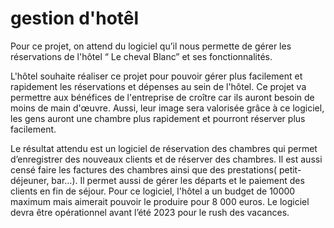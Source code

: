 # gestion d'hotêl

 Pour ce projet, on attend du logiciel qu’il nous permette de gérer les réservations de l'hôtel “
 Le cheval Blanc” et ses fonctionnalités.
 
 L'hôtel souhaite réaliser ce projet pour pouvoir gérer plus facilement et rapidement les
 réservations et dépenses au sein de l'hôtel. Ce projet va permettre aux bénéfices de
 l'entreprise de croître car ils auront besoin de moins de main d'œuvre. Aussi, leur image
 sera valorisée grâce à ce logiciel, les gens auront une chambre plus rapidement et pourront
 réserver plus facilement.
 
 Le résultat attendu est un logiciel de réservation des chambres qui permet d’enregistrer des
 nouveaux clients et de réserver des chambres. Il est aussi censé faire les factures des
 chambres ainsi que des prestations( petit-déjeuner, bar…). Il permet aussi de gérer les
 départs et le paiement des clients en fin de séjour. Pour ce logiciel, l'hôtel a un budget de
 10000 maximum mais aimerait pouvoir le produire pour 8 000 euros. Le logiciel devra être
 opérationnel avant l’été 2023 pour le rush des vacances.
